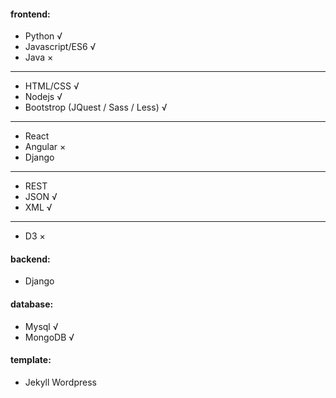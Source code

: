 #### frontend: 
 * Python             √
 * Javascript/ES6     √  
 * Java               ×
 ---
 * HTML/CSS           √       
 * Nodejs             √ 
 * Bootstrop (JQuest / Sass / Less)    √
 ---
 * React   
 * Angular            ×
 * Django 
 ---  
 * REST
 * JSON               √ 
 * XML                √ 
 ---   
 * D3                 ×
             

#### backend: 
 * Django

#### database:
 * Mysql              √
 * MongoDB            √

#### template: 
 * Jekyll Wordpress
